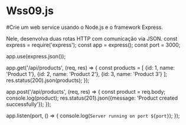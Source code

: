 # Wss09.js
#Crie um web service usando o Node.js e o framework Express.

Nele, desenvolva duas rotas HTTP com comunicação via JSON.
const express = require('express');
const app = express();
const port = 3000;

app.use(express.json());

app.get('/api/products', (req, res) => {
  const products = [
    {id: 1, name: 'Product 1'},
    {id: 2, name: 'Product 2'},
    {id: 3, name: 'Product 3'}
  ];
  res.status(200).json(products);
});

app.post('/api/products', (req, res) => {
  const product = req.body;
  console.log(product);
  res.status(201).json({message: 'Product created successfully'});
});

app.listen(port, () => {
  console.log(`Server running on port ${port}`);
});
